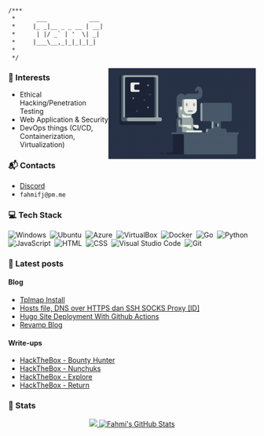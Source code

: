 ```
/***
 *      ___            ___ 
 *     |_ _|__ _ _ __ | __|
 *      | |/ _` | '  \| _| 
 *     |___\__,_|_|_|_|_|  
 *                         
 */
```

<img alt="Night Coding" src="https://raw.githubusercontent.com/AVS1508/AVS1508/master/assets/Night-Coding.gif" align="right"/>

### 🎯 Interests

-  Ethical Hacking/Penetration Testing
-  Web Application & Security
-  DevOps things (CI/CD, Containerization, Virtualization)

### 📬 Contacts

- [Discord](https://discord.com/users/305634994938707969)
- `fahmifj@pm.me`

### 💻 Tech Stack

![Windows](https://img.shields.io/badge/-Windows-1A2B34?style=flat-square&logo=Windows)&nbsp;
![Ubuntu](https://img.shields.io/badge/-Ubuntu-1A2B34?style=flat-square&logo=Ubuntu)&nbsp;
![Azure](https://img.shields.io/badge/-Azure-1A2B34?style=flat-square&logo=microsoft-azure)&nbsp;
![VirtualBox](https://img.shields.io/badge/-VirtualBox-1A2B34?style=flat-square&logo=virtualbox)&nbsp;
![Docker](https://img.shields.io/badge/-Docker-1A2B34?style=flat-square&logo=Docker)&nbsp;
![Go](https://img.shields.io/badge/-Go-1A2B34?style=flat-square&logo=go)&nbsp;
![Python](https://img.shields.io/badge/-Python-1A2B34?style=flat-square&logo=python)&nbsp;
![JavaScript](https://img.shields.io/badge/-JavaScript-1A2B34?style=flat-square&logo=javascript)&nbsp;
![HTML](https://img.shields.io/badge/-HTML-1A2B34?style=flat-square&logo=HTML5)&nbsp;
![CSS](https://img.shields.io/badge/-CSS-1A2B34?style=flat-square&logo=CSS3&logoColor=1572B6)&nbsp;
![Visual Studio Code](https://img.shields.io/badge/-Visual%20Studio%20Code-1A2B34?style=flat-square&logo=visual-studio-code&logoColor=007ACC)&nbsp;
![Git](https://img.shields.io/badge/-Git-1A2B34?style=flat-square&logo=git)&nbsp;


### 📝 Latest posts

#### Blog

<!-- BLOG:START -->
- [Tplmap Install](https://fahmifj.github.io/blog/tplmap-install/)
- [Hosts file, DNS over HTTPS dan SSH SOCKS Proxy [ID]](https://fahmifj.github.io/blog/hosts-file-dns-over-https-and-ssh-socks-proxy/)
- [Hugo Site Deployment With Github Actions](https://fahmifj.github.io/blog/hugo-deployment-with-github-actions/)
- [Revamp Blog](https://fahmifj.github.io/blog/revamp-blog/)
<!-- BLOG:END -->


#### Write-ups

<!-- BLOG-CTF:START -->
- [HackTheBox - Bounty Hunter](https://fahmifj.github.io/hackthebox/bounty-hunter/)
- [HackTheBox - Nunchuks](https://fahmifj.github.io/hackthebox/nunchuks/)
- [HackTheBox - Explore](https://fahmifj.github.io/hackthebox/explore/)
- [HackTheBox - Return](https://fahmifj.github.io/hackthebox/return/)
<!-- BLOG-CTF:END -->


### 🔰 Stats
<!-- GitHub Stats -->

<p align="center">

<a href="https://github.com/fahmifj">
  <img height="170px" src="https://github-readme-stats.vercel.app/api/top-langs/?username=fahmifj&hide=html,css,roff&title_color=ffffff&text_color=c9cacc&icon_color=4AB197&bg_color=1A2B34&layout=compact&langs_count=6"/>
</a>

<a href="https://github.com/fahmifj">
  <img height="170px" src="https://github-readme-stats.vercel.app/api?username=fahmifj&show_icons=false&line_height=25&include_all_commits=true&count_private=true&title_color=ffffff&text_color=c9cacc&icon_color=4AB097&bg_color=1A2B34" alt="Fahmi's GitHub Stats">
</a>
<p>
